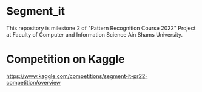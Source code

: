 # Segment_it
This repository is milestone 2 of "Pattern Recognition Course 2022" Project at Faculty of Computer and Information Science Ain Shams University.

# Competition on Kaggle
https://www.kaggle.com/competitions/segment-it-pr22-competition/overview
